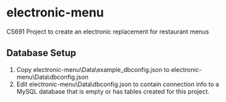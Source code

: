 # electronic-menu
CS691 Project to create an electronic replacement for restaurant menus

## Database Setup
1. Copy electronic-menu\Data\example_dbconfig.json to electronic-menu\Data\dbconfig.json
1. Edit electronic-menu\Data\dbconfig.json to contain connection info to a MySQL database that is empty or has tables created for this project. 